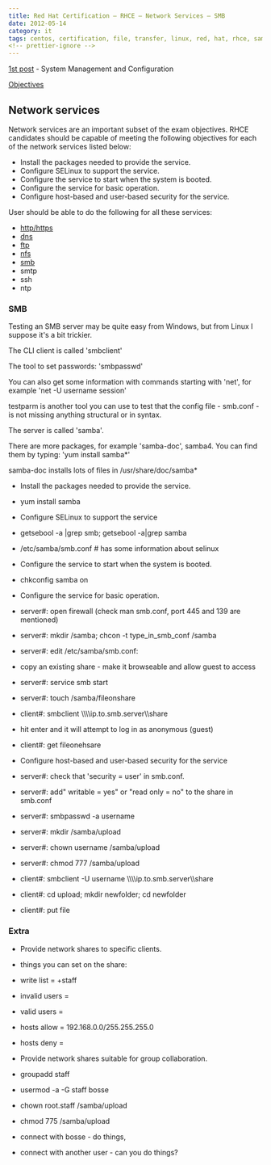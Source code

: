```yaml
---
title: Red Hat Certification – RHCE – Network Services – SMB
date: 2012-05-14
category: it
tags: centos, certification, file, transfer, linux, red, hat, rhce, samba, smb, studying
<!-- prettier-ignore -->
---
```


[1st post](https://www.guldmyr.com/red-hat-certification-rhce-system-configuration-and-management-2/ "1st post")
\- System Management and Configuration

[Objectives](https://www.redhat.com/training/courses/ex300/examobjective "on redhat.com")

## Network services

Network services are an important subset of the exam objectives. RHCE candidates
should be capable of meeting the following objectives for each of the network
services listed below:

- Install the packages needed to provide the service.
- Configure SELinux to support the service.
- Configure the service to start when the system is booted.
- Configure the service for basic operation.
- Configure host-based and user-based security for the service.

User should be able to do the following for all these services:

- [http/https](https://guldmyr.com/red-hat-certification-rhce-network-services-httpd)
- [dns](https://guldmyr.com/red-hat-certification-rhce-network-services-dns)
- [ftp](https://www.guldmyr.com/red-hat-certification-rhce-network-services-ftp)
- [nfs](https://www.guldmyr.com/red-hat-certification-rhce-network-services-nfs/)
- [smb](https://www.guldmyr.com/red-hat-certification-rhce-network-services-smb/)
- smtp
- ssh
- ntp

### SMB

Testing an SMB server may be quite easy from Windows, but from Linux I suppose
it's a bit trickier.

The CLI client is called 'smbclient'

The tool to set passwords: 'smbpasswd'

You can also get some information with commands starting with 'net', for example
'net -U username session'

testparm is another tool you can use to test that the config file - smb.conf -
is not missing anything structural or in syntax.

The server is called 'samba'.

There are more packages, for example 'samba-doc', samba4. You can find them by
typing: 'yum install samba\*'

samba-doc installs lots of files in /usr/share/doc/samba\*

- Install the packages needed to provide the service.

- yum install samba

- Configure SELinux to support the service

- getsebool -a |grep smb; getsebool -a|grep samba
- /etc/samba/smb.conf # has some information about selinux

- Configure the service to start when the system is booted.

- chkconfig samba on

- Configure the service for basic operation.

- server#: open firewall (check man smb.conf, port 445 and 139 are mentioned)
- server#: mkdir /samba; chcon -t type_in_smb_conf /samba
- server#: edit /etc/samba/smb.conf:

- copy an existing share - make it browseable and allow guest to access

- server#: service smb start
- server#: touch /samba/fileonshare
- client#: smbclient \\\\\\\\ip.to.smb.server\\\\share

- hit enter and it will attempt to log in as anonymous (guest)

- client#: get fileonehsare

- Configure host-based and user-based security for the service

- server#: check that 'security = user' in smb.conf.
- server#: add" writable = yes" or "read only = no" to the share in smb.conf
- server#: smbpasswd -a username
- server#: mkdir /samba/upload
- server#: chown username /samba/upload
- server#: chmod 777 /samba/upload
- client#: smbclient -U username \\\\\\\\ip.to.smb.server\\\\share
- client#: cd upload; mkdir newfolder; cd newfolder
- client#: put file

### Extra

- Provide network shares to specific clients.

- things you can set on the share:

- write list = +staff
- invalid users =
- valid users =
- hosts allow = 192.168.0.0/255.255.255.0
- hosts deny =

- Provide network shares suitable for group collaboration.

- groupadd staff
- usermod -a -G staff bosse
- chown root.staff /samba/upload
- chmod 775 /samba/upload
- connect with bosse - do things,
- connect with another user - can you do things?
